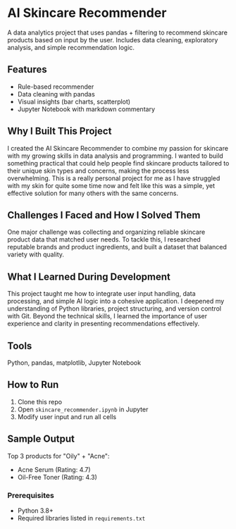 # AI Skincare Recommender

A data analytics project that uses pandas + filtering to recommend skincare products based on input by the user. Includes data cleaning, exploratory analysis, and simple recommendation logic.

## Features
- Rule-based recommender
- Data cleaning with pandas
- Visual insights (bar charts, scatterplot)
- Jupyter Notebook with markdown commentary

## Why I Built This Project
I created the AI Skincare Recommender to combine my passion for skincare with my growing skills in data analysis and programming. I wanted to build something practical that could help people find skincare products tailored to their unique skin types and concerns, making the process less overwhelming. This is a really personal project for me as I have struggled with my skin for quite some time now and felt like this was a simple, yet effective solution for many others with the same concerns.

## Challenges I Faced and How I Solved Them
One major challenge was collecting and organizing reliable skincare product data that matched user needs. To tackle this, I researched reputable brands and product ingredients, and built a dataset that balanced variety with quality.

## What I Learned During Development
This project taught me how to integrate user input handling, data processing, and simple AI logic into a cohesive application. I deepened my understanding of Python libraries, project structuring, and version control with Git. Beyond the technical skills, I learned the importance of user experience and clarity in presenting recommendations effectively.

## Tools
Python, pandas, matplotlib, Jupyter Notebook

## How to Run
1. Clone this repo
2. Open `skincare_recommender.ipynb` in Jupyter
3. Modify user input and run all cells

## Sample Output
Top 3 products for "Oily" + "Acne":
- Acne Serum (Rating: 4.7)
- Oil-Free Toner (Rating: 4.3)

### Prerequisites

- Python 3.8+
- Required libraries listed in `requirements.txt`
